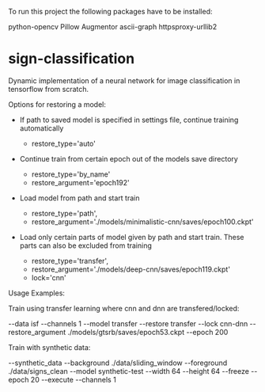 To run this project the following packages have to be installed:

python-opencv
Pillow
Augmentor
ascii-graph
httpsproxy-urllib2

# sign-classification
Dynamic implementation of a neural network for image classification in tensorflow from scratch.

Options for restoring a model:
- If path to saved model is specified in settings file, continue training automatically
    - restore_type='auto'

- Continue train from certain epoch out of the models save directory
    - restore_type='by_name'
    - restore_argument='epoch192'

- Load model from path and start train
    - restore_type='path', 
    - restore_argument='./models/minimalistic-cnn/saves/epoch100.ckpt'

- Load only certain parts of model given by path and start train. These parts can also be excluded from training
    - restore_type='transfer',
    - restore_argument='./models/deep-cnn/saves/epoch119.ckpt'
    - lock='cnn'
    

Usage Examples:

Train using transfer learning where cnn and dnn are transfered/locked:

--data isf --channels 1 --model transfer --restore transfer --lock cnn-dnn --restore_argument ./models/gtsrb/saves/epoch53.ckpt --epoch 200

Train with synthetic data:

--synthetic_data --background ./data/sliding_window --foreground ./data/signs_clean --model synthetic-test --width 64 --height 64 --freeze --epoch 20 --execute --channels 1